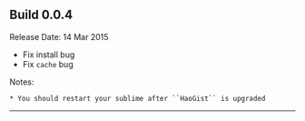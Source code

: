 Build 0.0.4
-----------
Release Date: 14 Mar 2015
    
* Fix install bug
* Fix ```cache``` bug

Notes:

    * You should restart your sublime after ``HaoGist`` is upgraded
-----------